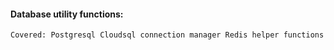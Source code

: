 #### Database utility functions:
`
  Covered:
  Postgresql Cloudsql connection manager
  Redis helper functions
`